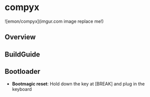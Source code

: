 # compyx

![emon/compyx](imgur.com image replace me!)

## Overview



## BuildGuide



## Bootloader

* **Bootmagic reset**: Hold down the key at [BREAK] and plug in the keyboard

